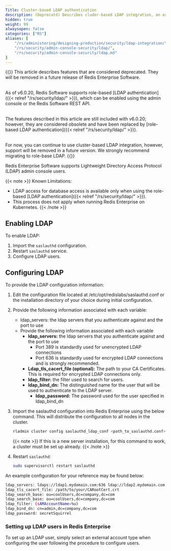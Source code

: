 ```yaml
---
Title: Cluster-based LDAP authentication
description: (Deprecatd) Describes cluder-based LDAP integration, an earlier mechanism to enable LDAP support for Redis Software.  See role-based LDAP for current approach.
hidden: true
weight: 99
alwaysopen: false
categories: ["RS"]
aliases: [
    "/rs/administering/designing-production/security/ldap-integration/",
    "/rs/security/admin-console-security/ldap/",
    "/rs/security/admin-console-security/ldap.md"
]
---
```

{{<warning>}}
This article describes features that are considered deprecated.  They will be removed in a future release of Redis Enterprise Software.<br/><br/>  
  
As of v6.0.20, Redis Software supports role-based [LDAP authentication]({{< relref "/rs/security/ldap/" >}}), which can be enabled using the admin console or the Redis Software REST API.<br/><br/>  
  
The features described in this article are still included with v6.0.20; however, they are considered obsolete and have been replaced by [role-based LDAP authentication]({{< relref "/rs/security/ldap/" >}}).<br/><br/>  
  
For now, you can continue to use cluster-based LDAP integration, however, support will be removed in a future version.  We strongly recommend migrating to role-base LDAP.
{{</warning>}}

Redis Enterprise Software supports Lightweight Directory Access Protocol (LDAP) admin console users.<!--more-->

{{< note >}}
Known Limitations:

- LDAP access for database access is available only when using the role-based [LDAP authentication]({{< relref "/rs/security/ldap/" >}}).
- This process does not apply when running Redis Enterprise on Kubernetes.
{{< /note >}}

## Enabling LDAP

To enable LDAP:

1. Import the `saslauthd` configuration.
1. Restart `saslauthd` service.
1. Configure LDAP users.

## Configuring LDAP

To provide the LDAP configuration information:

1. Edit the configuration file located at /etc/opt/redislabs/saslauthd.conf or the installation directory of your choice during initial configuration.
1. Provide the following information associated with each variable:

   - ldap_servers: the ldap servers that you authenticate against and the port to use
   - Provide the following information associated with each variable
        - **ldap_servers:** the ldap servers that you authenticate against and the port to use
            - Port 389 is standardly used for unencrypted LDAP connections
            - Port 636 is standardly used for encrypted LDAP connections and is strongly recommended.
        - **Ldap_tls_cacert_file (optional):** The path to your CA Certificates. This is required for encrypted LDAP connections only.
        - **ldap_filter:** the filter used to search for users.
        - **ldap_bind_dn:** The distinguished name for the user that will be used to authenticate to the LDAP server.
            - **ldap_password:** The password used for the user specified in ldap_bind_dn
1. Import the saslauthd configuration into Redis Enterprise using the below command. This will distribute the configuration to all nodes in the cluster.

    ```sh
    rladmin cluster config saslauthd_ldap_conf <path_to_saslauthd.conf>
    ```

    {{< note >}}
If this is a new server installation, for this command to work, a cluster must be set up already.
    {{< /note >}}

1. Restart `saslauthd`:

    ```sh
    sudo supervisorctl restart saslauthd
    ```

An example configuration for your reference may be found below:

```sh
ldap_servers: ldaps://ldap1.mydomain.com:636 ldap://ldap2.mydomain.com:636
ldap_tls_cacert_file: /path/to/your/CARootCert.crt
ldap_search_base: ou=coolUsers,dc=company,dc=com
ldap_search_base: ou=coolUsers,dc=company,dc=com
ldap_filter: (sAMAccountName=%u)
ldap_bind_dn: cn=admin,dc=company,dc=com
ldap_password: secretSquirrel
```

### Setting up LDAP users in Redis Enterprise

To set up an LDAP user, simply select an external account type when configuring the user following the procedure to configure users.
